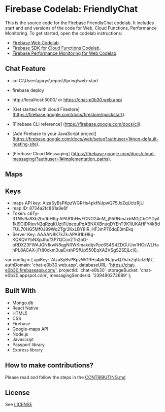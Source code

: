 # Firebase Codelab: FriendlyChat

This is the source code for the Firebase FriendlyChat codelab. It includes start and end versions of the
code for Web, Cloud Functions, Performance Monitoring. To get started, open the codelab instructions:

 - [Firebase Web Codelab](https://codelabs.developers.google.com/codelabs/firebase-web/).
 - [Firebase SDK for Cloud Functions Codelab](https://codelabs.developers.google.com/codelabs/firebase-cloud-functions/).
 - [Firebase Performance Monitoring for Web Codelab](https://codelabs.developers.google.com/codelabs/firebase-perf-mon-web/).

## Chat Feature

- cd C:\Users\garys\repos\Spring\web-start
- firebase deploy
- http://localhost:5000/ or https://chat-e0b30.web.app/

- [Get started with cloud Firestore] (https://firebase.google.com/docs/firestore/quickstart).
- [Firebase CLI reference] (https://firebase.google.com/docs/cli).
- [Add Firebase to your JavaScript project] (https://firebase.google.com/docs/web/setup?authuser=1#non-default-hosting-site).
- [Firebase Cloud Messaging] (https://firebase.google.com/docs/cloud-messaging/?authuser=1#implementation_paths).

## Maps

## Keys
- maps API key: AIzaSyBsPKpzWGRHs4pkfNJpwQ75JxZqUclzRjU
- map ID: 8734a2fc861a8e6f
- Token: c6Ty-3TWs9a8Xb2bc1bHRg:APA91bHwFCNO24nM_j95RNmJxbMGjCbOYDyiI1kI9CIDRievN2qRzqKUztl1UpequPqABNXXBnuqDYEnT9K1IUKAHFY4k8dFUL70HG5Mf0J89Wq2Tgr2KxLBY8iR_HF3mP76dqE3mEkq
- Server Key: AAAAN8K7kZk:APA91bH8g-KQKQVYbNXpJhuf3P7QCov2Tn2oD-pRDXZ3FWAJGNfkwN8qgN0WKmakdtjvPpc6S4S4ZDGUUw1HCsWLHahPL8ACAX-jFt80ckm3uaEvshPSfUp550EqXA2VSgS2SEjLcI0_

var config = {
  apiKey: 'AIzaSyBsPKpzWGRHs4pkfNJpwQ75JxZqUclzRjU',
  authDomain: 'chat-e0b30.web.app',
  databaseURL: 'https://chat-e0b30.firebaseapp.com/',
  projectId: 'chat-e0b30',
  storageBucket: 'chat-e0b30.appspot.com',
  messagingSenderId: '239490273689'
};

## Built With
- Mongo.db
- React Native
- HTML5
- CSS
- Firebase
- Google-maps API
- Node.js
- Javascript
- Passport library
- Express library

## How to make contributions?
Please read and follow the steps in the [CONTRIBUTING.md](CONTRIBUTING.md)


## License
See [LICENSE](LICENSE)




